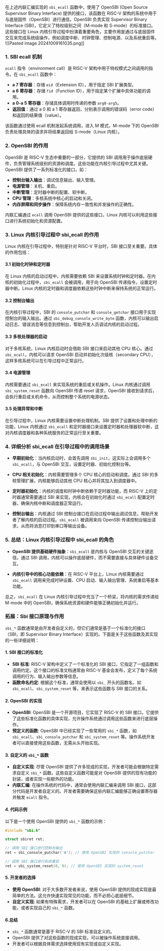 在上述内联汇编实现的 `sbi_ecall` 函数中，使用了 OpenSBI (Open Source Supervisor Binary Interface) 提供的接口，该函数在 RISC-V 架构的系统中用于与底层固件（OpenSBI）进行通信。OpenSBI 负责实现 Supervisor Binary Interface (SBI)，它定义了特权级别之间（M-mode 和 S-mode）的标准接口。这些接口在 Linux 内核引导过程中扮演着重要角色，主要作用是通过与底层固件交互来完成系统级操作，例如调度中断、时钟管理、控制电源、以及系统重启等。
![[Pasted image 20241009161035.png]]
### 1. **SBI ecall 机制**
`ecall` 指令（environment call）是 RISC-V 架构中用于特权模式之间调用的指令。在 `sbi_ecall` 函数中：
- **a 7 寄存器**：存储 `eid`（Extension ID），用于指定 SBI 扩展类型。
- **a 6 寄存器**：存储 `fid`（Function ID），用于指定某个扩展中具体功能的调用。
- **a 0-a 5 寄存器**：存储具体调用时传递的参数 `arg0-arg5`。
- **返回值**：通过 a 0 和 a 1 寄存器返回，分别表示调用的错误码（error code）和返回的结果值（value）。

该函数通过使用 ecall 机制发起系统调用，进入 M 模式，M-mode 下的 OpenSBI 负责处理具体的请求并将结果返回给 S-mode（Linux 内核）。

### 2. **OpenSBI 的作用**
OpenSBI 是 RISC-V 生态中重要的一部分，它提供的 SBI 调用用于操作底层硬件，负责管理系统级别的资源和调度。这些功能在内核引导过程中尤其关键。OpenSBI 提供了一系列标准化的接口，如：
- **控制台输入输出**：调试信息输出、输入管理。
- **电源管理**：关机、重启。
- **中断管理**：定时器中断的配置、软中断。
- **CPU 管理**：多核系统中核心的启动和关闭。
- **内存屏障和同步操作**：保障系统内存一致性和并发操作的正确性。

内联汇编通过 `ecall` 调用 OpenSBI 提供的这些接口，Linux 内核可以利用这些接口进行系统初始化和资源配置。

### 3. **Linux 内核引导过程中 sbi_ecall 的作用**

Linux 内核在引导过程中，特别是针对 RISC-V 平台时，SBI 接口至关重要。具体的作用包括：

#### 3.1 初始化时钟和定时器
在 Linux 内核的启动过程中，内核需要依赖 SBI 来设置系统时钟和定时器。在内核的初始化过程中，`sbi_ecall` 会被调用，用于向 OpenSBI 传递指令，设置定时器中断。Linux 内核的定时器和调度器依赖这些时钟中断来保持系统的正常运行。

#### 3.2 控制台输出
在内核引导过程中，SBI 的 `console_putchar` 和 `console_getchar` 接口用于实现控制台的输入输出。通过 `sbi_debug_console_write_byte` 函数，内核可以输出启动日志、错误消息等信息到控制台，帮助开发人员调试内核的启动过程。

#### 3.3 多核处理器的启动
对于多核系统，Linux 内核启动时会借助 SBI 接口来启动其他 CPU 核心。通过 `sbi_ecall`，内核可以请求 OpenSBI 启动并初始化次级核（secondary CPU），这样多核系统可以在引导过程中正常运行。

#### 3.4 电源管理
内核需要通过 `sbi_ecall` 来实现系统的重启或关机操作。Linux 内核通过调用 `sbi_system_reset` 函数向 OpenSBI 传递 reset 请求，OpenSBI 接收到请求后，会执行重启或关机命令，从而控制整个系统的电源状态。

#### 3.5 处理异常和中断
在引导过程中，Linux 内核需要设置中断处理机制。SBI 提供了设置和处理中断的功能，Linux 内核通过 `sbi_ecall` 和定时器接口来设置定时器和处理器软中断，这对内核调度器和各种系统服务的正常运行至关重要。

### 4. **详细分析 sbi_ecall 在引导过程中的调用场景**

- **早期初始化**：当内核启动时，会首先调用 `sbi_init`，这实际上会调用多个 `sbi_ecall`，与 OpenSBI 交互，设置定时器、初始化控制台等。
  
- **CPU 相关初始化**：内核需要管理多个 CPU 核心的启动和调度。通过 SBI 的多核管理扩展，内核能够启动其他 CPU 核心并将其加入到调度器中。

- **定时器初始化**：内核的调度和时钟中断依赖于定时器功能，而 RISC-V 上的定时器通常需要通过 SBI 来实现，内核会在初始化时通过 `sbi_ecall` 配置定时器，确保内核中断和调度器正常运行。

- **控制台输出**：内核通过 SBI 控制台接口在启动过程中输出调试信息，帮助开发者了解内核的启动过程。`sbi_ecall` 被调用来向 OpenSBI 传递控制台输出请求，从而将消息打印到串口等输出设备。

### 5. **总结：Linux 内核引导过程中 sbi_ecall 的角色**
- **OpenSBI 提供基础硬件抽象**：`sbi_ecall` 是内核与 OpenSBI 交互的关键途径。通过 SBI 调用，内核可以操作底层硬件，而不需要直接与具体硬件设备交互。
  
- **内核引导中的核心功能依赖**：在 RISC-V 平台上，Linux 内核需要通过 `sbi_ecall` 调用来完成时钟设置、CPU 启动、输入输出管理、系统重启等基本功能。

总之，`sbi_ecall` 在 Linux 内核引导过程中充当了一个桥梁，将内核的需求传递给 M-mode 中的 OpenSBI，确保系统资源和硬件能够正确初始化并运行。


### 拓展：Sbi 接口原理与作用


`sbi_*` 函数通常是由开发者自定义的，但它们通常是基于一个标准化的接口（SBI，即 Supervisor Binary Interface）实现的。下面是关于这些函数及其实现的一些详细说明：

#### 1. SBI 接口的标准化

- **SBI 标准**: RISC-V 架构中定义了一个标准化的 SBI 接口，它指定了一组函数和调用约定。这个接口的标准文档通常由 RISC-V 基金会发布，定义了每个系统调用的行为、输入输出参数等信息。
- **函数命名约定**: 根据这个标准，通常会使用以 `sbi_` 开头的函数名，如 `sbi_ecall`、`sbi_system_reset` 等，来表示这些函数与 SBI 接口的关系。

#### 2. OpenSBI 的实现

- **OpenSBI**: OpenSBI 是一个开源项目，它实现了 RISC-V 的 SBI 接口。它提供了这些标准化函数的具体实现，允许操作系统通过调用这些函数来进行底层操作。
- **预定义的函数**: OpenSBI 中已经实现了一些常用的 `sbi_*` 函数，如 `sbi_ecall`、`sbi_console_putchar` 和 `sbi_system_reset` 等。操作系统开发者可以直接使用这些函数，无需从头开始实现。

#### 3. 自定义的 `sbi_*` 函数

- **自定义实现**: 尽管 OpenSBI 提供了许多现成的实现，开发者可能会根据特定需求自定义 `sbi_*` 函数。这些自定义函数可能是对 OpenSBI 提供的现有功能的封装，或者实现一些额外的功能。
- **内联汇编**: 在操作系统的代码中，通常会使用内联汇编来调用 SBI 接口，这部分代码是开发者自定义的。开发者需要确保这些内联汇编能够正确设置寄存器并触发 `ecall` 指令。

#### 4. 代码示例

以下是一个使用 OpenSBI 提供的 `sbi_*` 函数的示例：

```c
#include "sbi.h"

struct sbiret ret;

// 调用 SBI 接口进行控制台输出
ret = sbi_console_putchar('A'); // 使用 OpenSBI 实现的 console_putchar

// 调用 SBI 接口进行系统重启
ret = sbi_system_reset(0, 0); // 使用 OpenSBI 实现的 system_reset
```

#### 5. 开发者的选择

- **使用 OpenSBI**: 对于大多数开发者来说，使用 OpenSBI 提供的现成实现是最简单的方法。这允许快速实现常见的功能，而不必担心底层细节。
- **自定义实现**: 如果有特殊需求，开发者可以在 OpenSBI 的基础上扩展或修改功能，或者实现自己的 `sbi_*` 函数。

#### 6.总结

- `sbi_*` 函数通常是基于 RISC-V 的 SBI 标准自定义的。
- OpenSBI 提供了对这些函数的现成实现，可以被操作系统直接调用。
- 开发者可以根据具体需求选择使用现有实现或自定义实现。